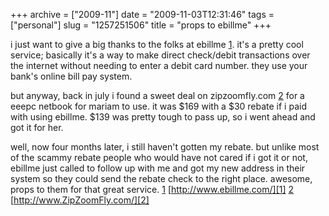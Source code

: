 +++
archive = ["2009-11"]
date = "2009-11-03T12:31:46"
tags = ["personal"]
slug = "1257251506"
title = "props to ebillme"
+++

i just want to give a big thanks to the folks at ebillme [1]. it's
a pretty cool service; basically it's a way to make direct check/debit
transactions over the internet without needing to enter a debit card
number. they use your bank's online bill pay system.

but anyway, back in july i found a sweet deal on zipzoomfly.com [2] for
a eeepc netbook for mariam to use. it was $169 with a $30 rebate if i paid
with using ebillme. $139 was pretty tough to pass up, so i went ahead and
got it for her.

well, now four months later, i still haven't gotten my rebate. but unlike
most of the scammy rebate people who would have not cared if i got it or
not, ebillme just called to follow up with me and got my new address in
their system so they could send the rebate check to the right place.
awesome, props to them for that great service. [1]
[http://www.ebillme.com/][1] [2] [http://www.ZipZoomFly.com/][2]

[1]: http://www.ebillme.com/
[2]: http://www.ZipZoomFly.com/jsp/Home.jsp

